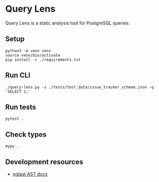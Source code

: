 # Query Lens

Query Lens is a static analysis tool for PostgreSQL queries.

## Setup

```
python3 -m venv venv 
source venv/bin/activate
pip install -r ./requirements.txt 
```

## Run CLI

```
./query-lens.py -s ./tests/test_data/issue_tracker_schema.json -q 'SELECT 1;'
```

## Run tests

```
pytest .
```

## Check types

```
mypy .
```

## Development resources

- [pglast AST docs](https://pglast.readthedocs.io/en/v7/ast.html)
